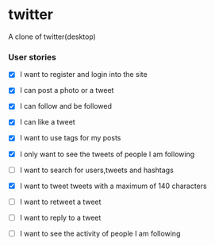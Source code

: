 # twitter
A clone of twitter(desktop)

### User stories
- [x] I want to register and login into the site
- [x] I can post a photo or a tweet
- [x] I can follow and be followed
- [x] I can like a tweet
- [x] I want to use tags for my posts
- [x] I only want to see the tweets of people I am following
- [ ] I want to search for users,tweets and hashtags
- [x] I want to tweet tweets with a maximum of 140 characters
- [ ] I want to retweet a tweet
- [ ] I want to reply to a tweet
- [ ] I want to see the activity of people I am following

